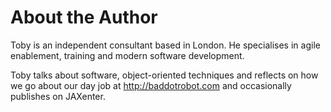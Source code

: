 
# About the Author

Toby is an independent consultant based in London. He specialises in agile enablement, training and modern software development.

Toby talks about software, object-oriented techniques and reflects on how we go about our day job at http://baddotrobot.com and occasionally publishes on JAXenter.